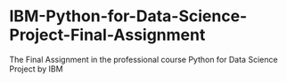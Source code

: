 # IBM-Python-for-Data-Science-Project-Final-Assignment
The Final Assignment in the professional course Python for Data Science Project by IBM
